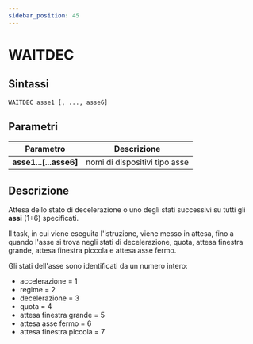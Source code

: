 ```yaml
---
sidebar_position: 45
---
```


# WAITDEC

## Sintassi

  ```
 WAITDEC asse1 [, ..., asse6] 
  ```

## Parametri
|Parametro                 | Descrizione                     |                
|--------------------------|---------------------------------|
| **asse1...[...asse6]**   | nomi di dispositivi tipo asse   |         

## Descrizione
Attesa dello stato di decelerazione o uno degli stati successivi su tutti gli **assi** (1÷6) specificati.

Il task, in cui viene eseguita l'istruzione, viene messo in attesa, fino a quando l'asse si trova negli stati di decelerazione, quota, attesa finestra grande, attesa finestra piccola e attesa asse fermo.

Gli stati dell'asse sono identificati da un numero intero:
- accelerazione = 1
- regime = 2
- decelerazione = 3
- quota = 4
- attesa finestra grande = 5
- attesa asse fermo = 6
- attesa finestra piccola = 7
